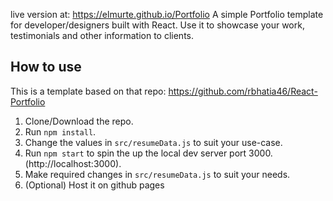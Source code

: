 live version at: https://elmurte.github.io/Portfolio
A simple Portfolio template for developer/designers built with React. Use it to showcase your work, testimonials and other information to clients.

## How to use
This is a template based on that repo: https://github.com/rbhatia46/React-Portfolio
1. Clone/Download the repo.
2. Run  ``` npm install ```.
3. Change the values in ```src/resumeData.js``` to suit your use-case.
4. Run ```npm start``` to spin the up the local dev server port 3000.(http://localhost:3000).
5. Make required changes in ```src/resumeData.js``` to suit your needs.
6. (Optional) Host it on github pages 


